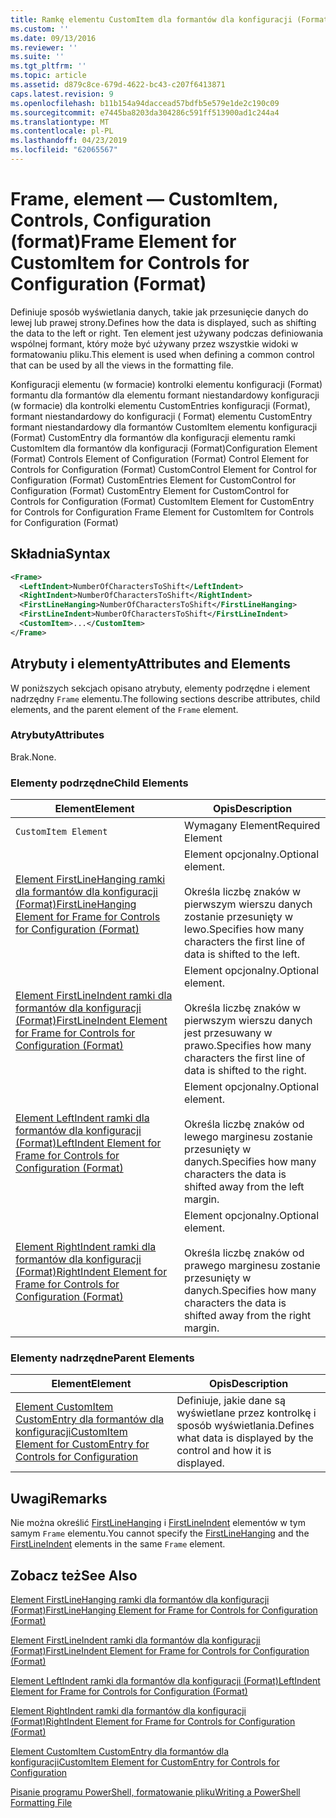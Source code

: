 ```yaml
---
title: Ramkę elementu CustomItem dla formantów dla konfiguracji (Format) | Dokumentacja firmy Microsoft
ms.custom: ''
ms.date: 09/13/2016
ms.reviewer: ''
ms.suite: ''
ms.tgt_pltfrm: ''
ms.topic: article
ms.assetid: d879c8ce-679d-4622-bc43-c207f6413871
caps.latest.revision: 9
ms.openlocfilehash: b11b154a94daccead57bdfb5e579e1de2c190c09
ms.sourcegitcommit: e7445ba8203da304286c591ff513900ad1c244a4
ms.translationtype: MT
ms.contentlocale: pl-PL
ms.lasthandoff: 04/23/2019
ms.locfileid: "62065567"
---
```

# <a name="frame-element-for-customitem-for-controls-for-configuration-format"></a><span data-ttu-id="37fca-102">Frame, element — CustomItem, Controls, Configuration (format)</span><span class="sxs-lookup"><span data-stu-id="37fca-102">Frame Element for CustomItem for Controls for Configuration (Format)</span></span>

<span data-ttu-id="37fca-103">Definiuje sposób wyświetlania danych, takie jak przesunięcie danych do lewej lub prawej strony.</span><span class="sxs-lookup"><span data-stu-id="37fca-103">Defines how the data is displayed, such as shifting the data to the left or right.</span></span> <span data-ttu-id="37fca-104">Ten element jest używany podczas definiowania wspólnej formant, który może być używany przez wszystkie widoki w formatowaniu pliku.</span><span class="sxs-lookup"><span data-stu-id="37fca-104">This element is used when defining a common control that can be used by all the views in the formatting file.</span></span>

<span data-ttu-id="37fca-105">Konfiguracji elementu (w formacie) kontrolki elementu konfiguracji (Format) formantu dla formantów dla elementu formant niestandardowy konfiguracji (w formacie) dla kontrolki elementu CustomEntries konfiguracji (Format), formant niestandardowy do konfiguracji ( Format) elementu CustomEntry formant niestandardowy dla formantów CustomItem elementu konfiguracji (Format) CustomEntry dla formantów dla konfiguracji elementu ramki CustomItem dla formantów dla konfiguracji (Format)</span><span class="sxs-lookup"><span data-stu-id="37fca-105">Configuration Element (Format) Controls Element of Configuration (Format) Control Element for Controls for Configuration (Format) CustomControl Element for Control for Configuration (Format) CustomEntries Element for CustomControl for Configuration (Format) CustomEntry Element for CustomControl for Controls for Configuration (Format) CustomItem Element for CustomEntry for Controls for Configuration Frame Element for CustomItem for Controls for Configuration (Format)</span></span>

## <a name="syntax"></a><span data-ttu-id="37fca-106">Składnia</span><span class="sxs-lookup"><span data-stu-id="37fca-106">Syntax</span></span>

```xml
<Frame>
  <LeftIndent>NumberOfCharactersToShift</LeftIndent>
  <RightIndent>NumberOfCharactersToShift</RightIndent>
  <FirstLineHanging>NumberOfCharactersToShift</FirstLineHanging>
  <FirstLineIndent>NumberOfCharactersToShift</FirstLineIndent>
  <CustomItem>...</CustomItem>
</Frame>
```

## <a name="attributes-and-elements"></a><span data-ttu-id="37fca-107">Atrybuty i elementy</span><span class="sxs-lookup"><span data-stu-id="37fca-107">Attributes and Elements</span></span>

<span data-ttu-id="37fca-108">W poniższych sekcjach opisano atrybuty, elementy podrzędne i element nadrzędny `Frame` elementu.</span><span class="sxs-lookup"><span data-stu-id="37fca-108">The following sections describe attributes, child elements, and the parent element of the `Frame` element.</span></span>

### <a name="attributes"></a><span data-ttu-id="37fca-109">Atrybuty</span><span class="sxs-lookup"><span data-stu-id="37fca-109">Attributes</span></span>

<span data-ttu-id="37fca-110">Brak.</span><span class="sxs-lookup"><span data-stu-id="37fca-110">None.</span></span>

### <a name="child-elements"></a><span data-ttu-id="37fca-111">Elementy podrzędne</span><span class="sxs-lookup"><span data-stu-id="37fca-111">Child Elements</span></span>

|<span data-ttu-id="37fca-112">Element</span><span class="sxs-lookup"><span data-stu-id="37fca-112">Element</span></span>|<span data-ttu-id="37fca-113">Opis</span><span class="sxs-lookup"><span data-stu-id="37fca-113">Description</span></span>|
|-------------|-----------------|
|`CustomItem Element`|<span data-ttu-id="37fca-114">Wymagany Element</span><span class="sxs-lookup"><span data-stu-id="37fca-114">Required Element</span></span>|
|[<span data-ttu-id="37fca-115">Element FirstLineHanging ramki dla formantów dla konfiguracji (Format)</span><span class="sxs-lookup"><span data-stu-id="37fca-115">FirstLineHanging Element for Frame for Controls for Configuration (Format)</span></span>](./firstlinehanging-element-for-frame-for-controls-for-configuration-format.md)|<span data-ttu-id="37fca-116">Element opcjonalny.</span><span class="sxs-lookup"><span data-stu-id="37fca-116">Optional element.</span></span><br /><br /> <span data-ttu-id="37fca-117">Określa liczbę znaków w pierwszym wierszu danych zostanie przesunięty w lewo.</span><span class="sxs-lookup"><span data-stu-id="37fca-117">Specifies how many characters the first line of data is shifted to the left.</span></span>|
|[<span data-ttu-id="37fca-118">Element FirstLineIndent ramki dla formantów dla konfiguracji (Format)</span><span class="sxs-lookup"><span data-stu-id="37fca-118">FirstLineIndent Element for Frame for Controls for Configuration (Format)</span></span>](./firstlineindent-element-for-frame-for-controls-for-configuration-format.md)|<span data-ttu-id="37fca-119">Element opcjonalny.</span><span class="sxs-lookup"><span data-stu-id="37fca-119">Optional element.</span></span><br /><br /> <span data-ttu-id="37fca-120">Określa liczbę znaków w pierwszym wierszu danych jest przesuwany w prawo.</span><span class="sxs-lookup"><span data-stu-id="37fca-120">Specifies how many characters the first line of data is shifted to the right.</span></span>|
|[<span data-ttu-id="37fca-121">Element LeftIndent ramki dla formantów dla konfiguracji (Format)</span><span class="sxs-lookup"><span data-stu-id="37fca-121">LeftIndent Element for Frame for Controls for Configuration (Format)</span></span>](./leftindent-element-for-frame-for-controls-for-configuration-format.md)|<span data-ttu-id="37fca-122">Element opcjonalny.</span><span class="sxs-lookup"><span data-stu-id="37fca-122">Optional element.</span></span><br /><br /> <span data-ttu-id="37fca-123">Określa liczbę znaków od lewego marginesu zostanie przesunięty w danych.</span><span class="sxs-lookup"><span data-stu-id="37fca-123">Specifies how many characters the data is shifted away from the left margin.</span></span>|
|[<span data-ttu-id="37fca-124">Element RightIndent ramki dla formantów dla konfiguracji (Format)</span><span class="sxs-lookup"><span data-stu-id="37fca-124">RightIndent Element for Frame for Controls for Configuration (Format)</span></span>](./rightindent-element-for-frame-for-controls-for-configuration-format.md)|<span data-ttu-id="37fca-125">Element opcjonalny.</span><span class="sxs-lookup"><span data-stu-id="37fca-125">Optional element.</span></span><br /><br /> <span data-ttu-id="37fca-126">Określa liczbę znaków od prawego marginesu zostanie przesunięty w danych.</span><span class="sxs-lookup"><span data-stu-id="37fca-126">Specifies how many characters the data is shifted away from the right margin.</span></span>|

### <a name="parent-elements"></a><span data-ttu-id="37fca-127">Elementy nadrzędne</span><span class="sxs-lookup"><span data-stu-id="37fca-127">Parent Elements</span></span>

|<span data-ttu-id="37fca-128">Element</span><span class="sxs-lookup"><span data-stu-id="37fca-128">Element</span></span>|<span data-ttu-id="37fca-129">Opis</span><span class="sxs-lookup"><span data-stu-id="37fca-129">Description</span></span>|
|-------------|-----------------|
|[<span data-ttu-id="37fca-130">Element CustomItem CustomEntry dla formantów dla konfiguracji</span><span class="sxs-lookup"><span data-stu-id="37fca-130">CustomItem Element for CustomEntry for Controls for Configuration</span></span>](./customitem-element-for-customentry-for-controls-for-configuration-format.md)|<span data-ttu-id="37fca-131">Definiuje, jakie dane są wyświetlane przez kontrolkę i sposób wyświetlania.</span><span class="sxs-lookup"><span data-stu-id="37fca-131">Defines what data is displayed by the control and how it is displayed.</span></span>|

## <a name="remarks"></a><span data-ttu-id="37fca-132">Uwagi</span><span class="sxs-lookup"><span data-stu-id="37fca-132">Remarks</span></span>

<span data-ttu-id="37fca-133">Nie można określić [FirstLineHanging](./firstlinehanging-element-for-frame-for-controls-for-configuration-format.md) i [FirstLineIndent](./firstlineindent-element-for-frame-for-controls-for-configuration-format.md) elementów w tym samym `Frame` elementu.</span><span class="sxs-lookup"><span data-stu-id="37fca-133">You cannot specify the [FirstLineHanging](./firstlinehanging-element-for-frame-for-controls-for-configuration-format.md) and the [FirstLineIndent](./firstlineindent-element-for-frame-for-controls-for-configuration-format.md) elements in the same `Frame` element.</span></span>

## <a name="see-also"></a><span data-ttu-id="37fca-134">Zobacz też</span><span class="sxs-lookup"><span data-stu-id="37fca-134">See Also</span></span>

[<span data-ttu-id="37fca-135">Element FirstLineHanging ramki dla formantów dla konfiguracji (Format)</span><span class="sxs-lookup"><span data-stu-id="37fca-135">FirstLineHanging Element for Frame for Controls for Configuration (Format)</span></span>](./firstlinehanging-element-for-frame-for-controls-for-configuration-format.md)

[<span data-ttu-id="37fca-136">Element FirstLineIndent ramki dla formantów dla konfiguracji (Format)</span><span class="sxs-lookup"><span data-stu-id="37fca-136">FirstLineIndent Element for Frame for Controls for Configuration (Format)</span></span>](./firstlineindent-element-for-frame-for-controls-for-configuration-format.md)

[<span data-ttu-id="37fca-137">Element LeftIndent ramki dla formantów dla konfiguracji (Format)</span><span class="sxs-lookup"><span data-stu-id="37fca-137">LeftIndent Element for Frame for Controls for Configuration (Format)</span></span>](./leftindent-element-for-frame-for-controls-for-configuration-format.md)

[<span data-ttu-id="37fca-138">Element RightIndent ramki dla formantów dla konfiguracji (Format)</span><span class="sxs-lookup"><span data-stu-id="37fca-138">RightIndent Element for Frame for Controls for Configuration (Format)</span></span>](./rightindent-element-for-frame-for-controls-for-configuration-format.md)

[<span data-ttu-id="37fca-139">Element CustomItem CustomEntry dla formantów dla konfiguracji</span><span class="sxs-lookup"><span data-stu-id="37fca-139">CustomItem Element for CustomEntry for Controls for Configuration</span></span>](./customitem-element-for-customentry-for-controls-for-configuration-format.md)

[<span data-ttu-id="37fca-140">Pisanie programu PowerShell, formatowanie pliku</span><span class="sxs-lookup"><span data-stu-id="37fca-140">Writing a PowerShell Formatting File</span></span>](./writing-a-powershell-formatting-file.md)
